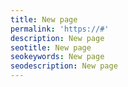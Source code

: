 ```yaml
---
title: New page
permalink: 'https://#'
description: New page
seotitle: New page
seokeywords: New page
seodescription: New page
---
```


